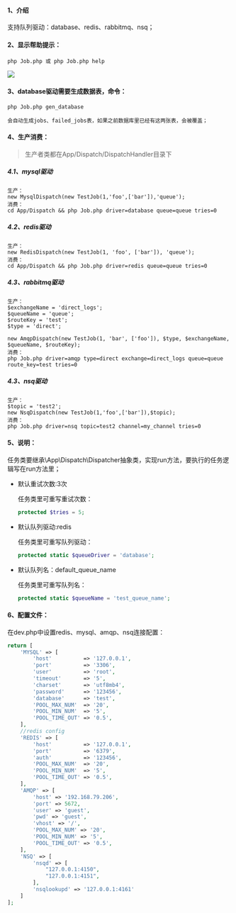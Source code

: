#### 1、介绍

支持队列驱动：database、redis、rabbitmq、nsq；

#### 2、显示帮助提示：

```shell
php Job.php 或 php Job.php help
```

![](https://ws1.sinaimg.cn/large/006tNc79ly1g1stvjmbqrj30j704y3zw.jpg)

#### 3、database驱动需要生成数据表，命令：

```shell
php Job.php gen_database

会自动生成jobs、failed_jobs表，如果之前数据库里已经有这两张表，会被覆盖；
```

#### 4、生产消费：

> 生产者类都在App/Dispatch/DispatchHandler目录下

##### 4.1、mysql驱动

```
生产：
new MysqlDispatch(new TestJob(1,'foo',['bar']),'queue');
消费：
cd App/Dispatch && php Job.php driver=database queue=queue tries=0
```

##### 4.2、redis驱动

```
生产：
new RedisDispatch(new TestJob(1, 'foo', ['bar']), 'queue');
消费：
cd App/Dispatch && php Job.php driver=redis queue=queue tries=0
```

##### 4.3、rabbitmq驱动

```
生产：
$exchangeName = 'direct_logs';
$queueName = 'queue';
$routeKey = 'test';
$type = 'direct';

new AmqpDispatch(new TestJob(1, 'bar', ['foo']), $type, $exchangeName, $queueName, $routeKey);
消费：
php Job.php driver=amqp type=direct exchange=direct_logs queue=queue route_key=test tries=0
```

##### 4.3、nsq驱动

```
生产：
$topic = 'test2';
new NsqDispatch(new TestJob(1,'foo',['bar']),$topic);
消费：
php Job.php driver=nsq topic=test2 channel=my_channel tries=0
```



#### 5、说明：

任务类要继承\App\Dispatch\Dispatcher抽象类，实现run方法，要执行的任务逻辑写在run方法里；

- 默认重试次数:3次

  任务类里可重写重试次数：

  ```php
  protected $tries = 5;
  ```

- 默认队列驱动:redis

  任务类里可重写队列驱动：

  ```php
  protected static $queueDriver = 'database';
  ```

- 默认队列名：default_queue_name

  任务类里可重写队列名：

  ```php
  protected static $queueName = 'test_queue_name';
  ```


#### 6、配置文件：

在dev.php中设置redis、mysql、amqp、nsq连接配置：

```php
return [
    'MYSQL' => [
        'host'          => '127.0.0.1',
        'port'          => '3306',
        'user'          => 'root',
        'timeout'       => '5',
        'charset'       => 'utf8mb4',
        'password'      => '123456',
        'database'      => 'test',
        'POOL_MAX_NUM'  => '20',
        'POOL_MIN_NUM'  => '5',
        'POOL_TIME_OUT' => '0.5',
    ],
    //redis config
    'REDIS' => [
        'host'          => '127.0.0.1',
        'port'          => '6379',
        'auth'          => '123456',
        'POOL_MAX_NUM'  => '20',
        'POOL_MIN_NUM'  => '5',
        'POOL_TIME_OUT' => '0.5',
    ],
    'AMQP' => [
        'host' => '192.168.79.206',
        'port' => 5672,
        'user' => 'guest',
        'pwd' => 'guest',
        'vhost' => '/',
        'POOL_MAX_NUM' => '20',
        'POOL_MIN_NUM' => '5',
        'POOL_TIME_OUT' => '0.5',
    ],
    'NSQ' => [
        'nsqd' => [
            "127.0.0.1:4150",
            "127.0.0.1:4151",
        ],
        'nsqlookupd' => '127.0.0.1:4161'
    ]
];
```

